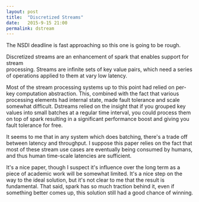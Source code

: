 ```yaml
---
layout: post
title:  "Discretized Streams"
date:   2015-9-15 21:00
permalink: dstream
---
```


The NSDI deadline is fast approaching so this one is going to be rough.

Discretized streams are an enhancement of spark that enables support for stream  
processing.  Streams are infinite sets of key value pairs, which need a series
of operations applied to them at vary low latency.

Most of the stream processing systems up to this point had relied on per-key
computation abstraction.  This, combined with the fact that various processing
elements had internal state, made fault tolerance and scale somewhat difficult.
Dstreams relied on the insight that if you grouped key values into small
batches at a regular time interval, you could process them on top of spark
resulting in a significant performance boost and giving you fault tolerance for
free.

It seems to me that in any system which does batching, there's a trade off
between latency and throughput.  I suppose this paper relies on the fact that
most of these stream use cases are eventually being consumed by humans, and
thus human time-scale latencies are sufficient.

It's a nice paper, though I suspect it's influence over the long term as a
piece of academic work will be somewhat limited.  It's a nice step on the way
to the ideal solution, but it's not clear to me that the result is fundamental.
That said, spark has so much traction behind it, even if something better comes
up, this solution still had a good chance of winning.
